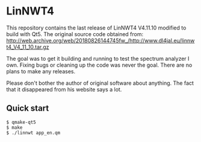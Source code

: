 LinNWT4
=======

This repository contains the last release of LinNWT4 V4.11.10 modified to build with Qt5. The original source code obtained from: http://web.archive.org/web/20180826144745fw_/http://www.dl4jal.eu/linnwt4_V4_11_10.tar.gz

The goal was to get it building and running to test the spectrum analyzer I own. Fixing bugs or cleaning up the code was never the goal. There are no plans to make any releases.

Please don't bother the author of original software about anything. The fact that it disappeared from his website says a lot.

Quick start
-----------

```
$ qmake-qt5
$ make
$ ./linnwt app_en.qm
```

